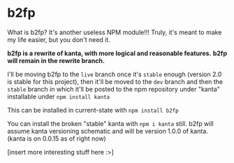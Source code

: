 # b2fp 

What is b2fp? It's another useless NPM module!!!
Truly, it's meant to make my life easier, but you don't need it.

**b2fp is a rewrite of kanta, with more logical and reasonable features.**
**b2fp will remain in the rewrite branch.**

I'll be moving b2fp to the `live` branch once it's `stable` enough (version 2.0 is stable for this project), then it'll be moved to the `dev` branch and then the `stable` branch in which it'll be posted to the npm repository under "kanta" installable under `npm install kanta` 

This can be installed in current-state with `npm install b2fp`

You can install the broken "stable" kanta with `npm i kanta` still.
b2fp will assume kanta versioning schematic and will be version 1.0.0 of kanta. (kanta is on 0.0.15 as of right now)

[insert more interesting stuff here :>]
